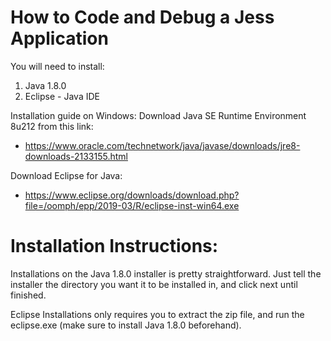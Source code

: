 # How to Code and Debug a Jess Application

You will need to install:
1. Java 1.8.0
2. Eclipse - Java IDE

Installation guide on Windows:
Download Java SE Runtime Environment 8u212 from this link:
- https://www.oracle.com/technetwork/java/javase/downloads/jre8-downloads-2133155.html

Download Eclipse for Java:
- https://www.eclipse.org/downloads/download.php?file=/oomph/epp/2019-03/R/eclipse-inst-win64.exe

# Installation Instructions:
Installations on the Java 1.8.0 installer is pretty straightforward. Just tell the installer the directory you want it to be installed in, and click next until finished.

Eclipse Installations only requires you to extract the zip file, and run the eclipse.exe (make sure to install Java 1.8.0 beforehand).
